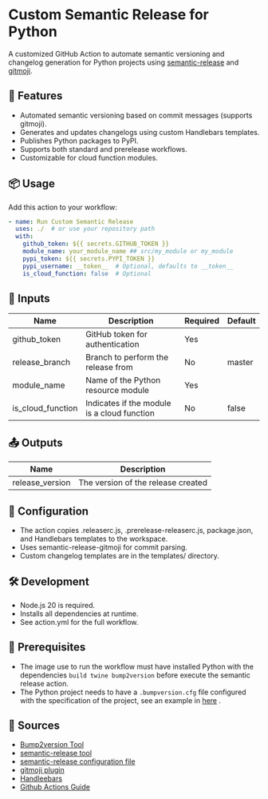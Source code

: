 # Custom Semantic Release for Python

A customized GitHub Action to automate semantic versioning and changelog generation for Python projects using [semantic-release](https://github.com/semantic-release/semantic-release) and [gitmoji](https://github.com/carloscuesta/gitmoji).

## 🚀 Features

- Automated semantic versioning based on commit messages (supports gitmoji).
- Generates and updates changelogs using custom Handlebars templates.
- Publishes Python packages to PyPI.
- Supports both standard and prerelease workflows.
- Customizable for cloud function modules.

## 📦 Usage

Add this action to your workflow:

```yaml
- name: Run Custom Semantic Release
  uses: ./  # or use your repository path
  with:
    github_token: ${{ secrets.GITHUB_TOKEN }}
    module_name: your_module_name ## src/my_module or my_module
    pypi_token: ${{ secrets.PYPI_TOKEN }}
    pypi_username: __token__  # Optional, defaults to __token__
    is_cloud_function: false  # Optional

```

## 🔧 Inputs    
| Name	| Description	| Required	| Default |
|-------|------|------|------|
| github_token	| GitHub token for authentication	| Yes	| |
| release_branch	| Branch to perform the release from	| No	| master |
| module_name	| Name of the Python resource module	| Yes	| |
| is_cloud_function	| Indicates if the module is a cloud function	| No	| false |


## 📤 Outputs
| Name	| Description |
|-------|---------|
| release_version |	The version of the release created |

## 📝 Configuration
- The action copies .releaserc.js, .prerelease-releaserc.js, package.json, and Handlebars templates to the workspace.
- Uses semantic-release-gitmoji for commit parsing.
- Custom changelog templates are in the templates/ directory.

## 🛠️ Development
- Node.js 20 is required.
- Installs all dependencies at runtime.
- See action.yml for the full workflow.

## 🚨 Prerequisites
- The image use to run the workflow must have installed Python with the dependencies `build twine bump2version` before execute the semantic release action.
- The Python project needs to have a `.bumpversion.cfg` file configured with the specification of the project, see an example in [here](https://pypi.org/project/bump2version/) .


## 📄 Sources
- [Bump2version Tool](https://pypi.org/project/bump2version/) 
- [semantic-release tool](https://github.com/semantic-release/semantic-release)
- [semantic-release configuration file](https://github.com/semantic-release/semantic-release/blob/master/docs/usage/configuration.md)
- [gitmoji plugin](https://github.com/momocow/semantic-release-gitmoji)
- [Handleebars](https://handlebarsjs.com/)
- [Github Actions Guide](https://docs.github.com/en/actions/about-github-actions/understanding-github-actions)